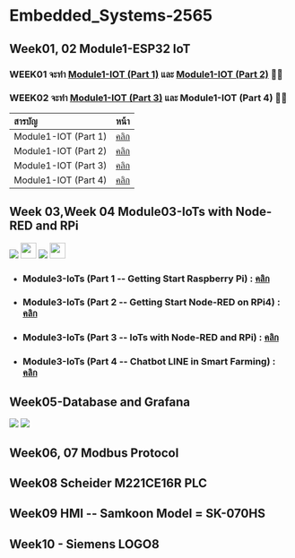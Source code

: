 # Embedded_Systems-2565

## Week01, 02 Module1-ESP32 IoT
### WEEK01 จะทำ [Module1-IOT (Part 1)](https://github.com/panupongKanin/Embedded_Systems-2565/tree/main/Module1-IOT%20(Part%201)) และ [Module1-IOT (Part 2)](https://github.com/panupongKanin/Embedded_Systems-2565/tree/main/Module1-IOT%20(Part%202)%20) 🦋🦋
### WEEK02 จะทำ [Module1-IOT (Part 3)](https://github.com/panupongKanin/Embedded_Systems-2565/tree/main/Module1-IOT%20(Part%203)) และ Module1-IOT (Part 4) 🦋🦋

| สารบัญ | หน้า |
| :-------- | :--------: |
|   Module1-IOT (Part 1)   |   [คลิก](https://github.com/panupongKanin/Embedded_Systems-2565/tree/main/Module1-IOT%20(Part%201))   |
|   Module1-IOT (Part 2)   |   [คลิก](https://github.com/panupongKanin/Embedded_Systems-2565/tree/main/Module1-IOT%20(Part%202)%20)   |
|   Module1-IOT (Part 3)   |   [คลิก](https://github.com/panupongKanin/Embedded_Systems-2565/tree/main/Module1-IOT%20(Part%203))   |
|   Module1-IOT (Part 4)   |   [คลิก](https://github.com/panupongKanin/Embedded_Systems-2565/tree/main/Module1-IOT%20(Part%204))   |


## Week 03,Week 04 Module03-IoTs with Node-RED and RPi
<img src="https://img.shields.io/badge/Raspberry%20Pi-A22846?style=for-the-badge&logo=Raspberry%20Pi&logoColor=white" />  <img src="https://miro.medium.com/v2/resize:fit:450/1*42THQpc7zbSSsz4j2pgWVQ.png" width="auto" height="28"> <img src="https://img.shields.io/badge/Line-00C300?style=for-the-badge&logo=line&logoColor=white" /> <img src="https://mosquitto.org/images/mosquitto-text-side-28.png" width="auto" height="28"> 

- ### Module3-IoTs (Part 1 -- Getting Start Raspberry Pi) : [คลิก](https://github.com/panupongKanin/Embedded_Systems-2565/tree/main/Module1-IOT%20(Part%201))



- ### Module3-IoTs (Part 2 -- Getting Start Node-RED on RPi4) : [คลิก](https://github.com/panupongKanin/Embedded_Systems-2565/tree/main/Module1-IOT%20(Part%201))



- ### Module3-IoTs (Part 3 -- IoTs with Node-RED and RPi) : [คลิก](https://github.com/panupongKanin/Embedded_Systems-2565/tree/main/Module1-IOT%20(Part%201))



- ### Module3-IoTs (Part 4 -- Chatbot LINE in Smart Farming) : [คลิก](https://github.com/panupongKanin/Embedded_Systems-2565/tree/main/Module1-IOT%20(Part%201))

## Week05-Database and Grafana
<img src="https://img.shields.io/badge/Grafana-F2F4F9?style=for-the-badge&logo=grafana&logoColor=orange&labelColor=F2F4F9" /> <img src="https://img.shields.io/badge/InfluxDB-22ADF6?style=for-the-badge&logo=InfluxDB&logoColor=white" /> 


## Week06, 07 Modbus Protocol
## Week08 Scheider M221CE16R PLC
## Week09 HMI -- Samkoon Model = SK-070HS
## Week10 - Siemens LOGO8
